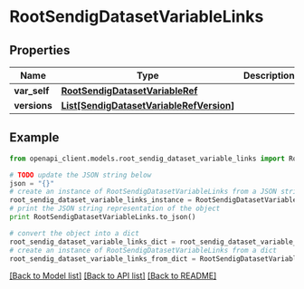 # RootSendigDatasetVariableLinks


## Properties
Name | Type | Description | Notes
------------ | ------------- | ------------- | -------------
**var_self** | [**RootSendigDatasetVariableRef**](RootSendigDatasetVariableRef.md) |  | [optional] 
**versions** | [**List[SendigDatasetVariableRefVersion]**](SendigDatasetVariableRefVersion.md) |  | [optional] 

## Example

```python
from openapi_client.models.root_sendig_dataset_variable_links import RootSendigDatasetVariableLinks

# TODO update the JSON string below
json = "{}"
# create an instance of RootSendigDatasetVariableLinks from a JSON string
root_sendig_dataset_variable_links_instance = RootSendigDatasetVariableLinks.from_json(json)
# print the JSON string representation of the object
print RootSendigDatasetVariableLinks.to_json()

# convert the object into a dict
root_sendig_dataset_variable_links_dict = root_sendig_dataset_variable_links_instance.to_dict()
# create an instance of RootSendigDatasetVariableLinks from a dict
root_sendig_dataset_variable_links_from_dict = RootSendigDatasetVariableLinks.from_dict(root_sendig_dataset_variable_links_dict)
```
[[Back to Model list]](../README.md#documentation-for-models) [[Back to API list]](../README.md#documentation-for-api-endpoints) [[Back to README]](../README.md)


